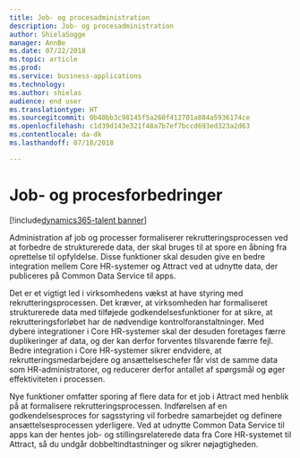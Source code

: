 ```yaml
---
title: Job- og procesadministration
description: Job- og procesadministration
author: ShielaSogge
manager: AnnBe
ms.date: 07/22/2018
ms.topic: article
ms.prod: 
ms.service: business-applications
ms.technology: 
ms.author: shielas
audience: end user
ms.translationtype: HT
ms.sourcegitcommit: 0b40bb3c98145f5a260f412701a884a5936174ce
ms.openlocfilehash: c1d39d143e321f48a7b7ef7bccd693ed323a2d63
ms.contentlocale: da-dk
ms.lasthandoff: 07/18/2018

---
```


# <a name="job-and-process-enhancements"></a>Job- og procesforbedringer

[!include[dynamics365-talent banner](../../includes/dynamics365-talent.md)]

Administration af job og processer formaliserer rekrutteringsprocessen ved at forbedre de strukturerede data, der skal bruges til at spore en åbning fra oprettelse til opfyldelse.
Disse funktioner skal desuden give en bedre integration mellem Core HR-systemer og Attract ved at udnytte data, der publiceres på Common Data Service til apps.

Det er et vigtigt led i virksomhedens vækst at have styring med rekrutteringsprocessen. Det kræver, at virksomheden har formaliseret strukturerede data med tilføjede godkendelsesfunktioner for at sikre, at rekrutteringsforløbet har de nødvendige kontrolforanstaltninger. Med dybere integrationer i Core HR-systemer skal der desuden foretages færre duplikeringer af data, og der kan derfor forventes tilsvarende færre fejl. Bedre integration i Core HR-systemer sikrer endvidere, at rekrutteringsmedarbejdere og ansættelseschefer får vist de samme data som HR-administratorer, og reducerer derfor antallet af spørgsmål og øger effektiviteten i processen.

Nye funktioner omfatter sporing af flere data for et job i Attract med henblik på at formalisere rekrutteringsprocessen. Indførelsen af en godkendelsesproces for sagsstyring vil forbedre samarbejdet og definere ansættelsesprocessen yderligere. Ved at udnytte Common Data Service til apps kan der hentes job- og stillingsrelaterede data fra Core HR-systemet til Attract, så du undgår dobbeltindtastninger og sikrer nøjagtigheden.

<!--
## Who uses this feature
These features are intended for recruiters and hiring managers and will work
without any additional setup.
## Setup required
Some of the capabilities in this feature will require each user to have a
license to LinkedIn Recruiter.
## Availability
Cloud
## Regional availability
Global
-->

